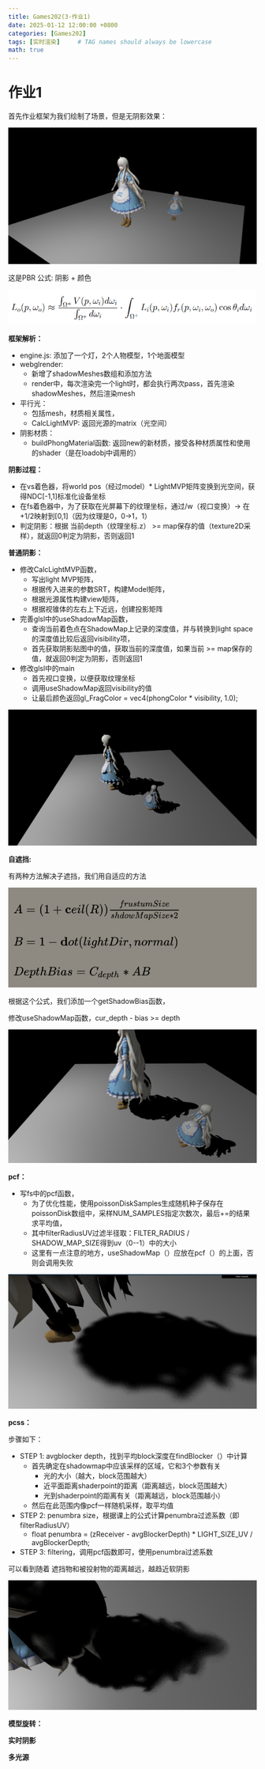 ```yaml
---
title: Games202(3·作业1)
date: 2025-01-12 12:00:00 +0800
categories: [Games202]
tags: [实时渲染]     # TAG names should always be lowercase
math: true
---
```

# 作业1

首先作业框架为我们绘制了场景，但是无阴影效果：

![1736590619431](/assets/img/blog/Games202/无阴影效果.png)

这是PBR 公式: 阴影 + 颜色

![1736655532337](/assets/img/blog/Games202/PBR：阴影+颜色.png)

**框架解析：**
* engine.js: 添加了一个灯，2个人物模型，1个地面模型
* webglrender:
  * 新增了shadowMeshes数组和添加方法
  * render中，每次渲染完一个light时，都会执行两次pass，首先渲染shadowMeshes，然后渲染mesh
* 平行光：
  * 包括mesh，材质相关属性，
  * CalcLightMVP: 返回光源的matrix（光空间）
* 阴影材质：
  * buildPhongMaterial函数: 返回new的新材质，接受各种材质属性和使用的shader（是在loadobj中调用的）


**阴影过程：**

* 在vs着色器，将world pos（经过model）* LightMVP矩阵变换到光空间，获得NDC[-1,1]标准化设备坐标
* 在fs着色器中，为了获取在光屏幕下的纹理坐标，通过/w（视口变换）-> 在+1/2映射到[0,1]（因为纹理是0，0->1，1）
* 判定阴影：根据 当前depth（纹理坐标.z） >= map保存的值（texture2D采样），就返回0判定为阴影，否则返回1

**普通阴影：**

* 修改CalcLightMVP函数，
  * 写出light MVP矩阵，
  * 根据传入进来的参数SRT，构建Model矩阵，
  * 根据光源属性构建view矩阵，
  * 根据视锥体的左右上下近远，创建投影矩阵
* 完善glsl中的useShadowMap函数，
  * 查询当前着色点在ShadowMap上记录的深度值，并与转换到light space的深度值比较后返回visibility项，
  * 首先获取阴影贴图中的值，获取当前的深度值，如果当前 >= map保存的值，就返回0判定为阴影，否则返回1
* 修改glsl中的main
  * 首先视口变换，以便获取纹理坐标
  * 调用useShadowMap返回visibility的值
  * 让最后颜色返回gl_FragColor = vec4(phongColor * visibility, 1.0);

![1736667896409](/assets/img/blog/Games202/硬阴影.png)

**自遮挡:**

有两种方法解决子遮挡，我们用自适应的方法

![1736671443331](/assets/img/blog/Games202/自适应bais公式.png)

根据这个公式，我们添加一个getShadowBias函数，

修改useShadowMap函数，cur_depth - bias >= depth

![1736671464792](/assets/img/blog/Games202/自适应basic.png)

**pcf：**

* 写fs中的pcf函数，
  * 为了优化性能，使用poissonDiskSamples生成随机种子保存在poissonDisk数组中，采样NUM_SAMPLES指定次数次，最后+=的结果求平均值，
  * 其中filterRadiusUV过滤半径取：FILTER_RADIUS / SHADOW_MAP_SIZE得到uv（0--1）中的大小
  * 这里有一点注意的地方，useShadowMap（）应放在pcf（）的上面，否则会调用失败

![1736671481108](/assets/img/blog/Games202/pcf.png)

**pcss：**

步骤如下：
*  STEP 1: avgblocker depth，找到平均block深度在findBlocker（）中计算
   *  首先确定在shadowmap中应该采样的区域，它和3个参数有关
      * 光的大小（越大，block范围越大）
      * 近平面距离shaderpoint的距离（距离越远，block范围越大）
      * 光到shaderpoint的距离有关（距离越远，block范围越小）
     *  然后在此范围内像pcf一样随机采样，取平均值
*  STEP 2: penumbra size，根据课上的公式计算penumbra过滤系数（即filterRadiusUV）
   *  float penumbra = (zReceiver - avgBlockerDepth) * LIGHT_SIZE_UV / avgBlockerDepth;
*  STEP 3: filtering，调用pcf函数即可，使用penumbra过滤系数

可以看到随着 遮挡物和被投射物的距离越远，越趋近软阴影

![1736675710806](/assets/img/blog/Games202/PCSS.png)

**模型旋转：**

**实时阴影**

**多光源**